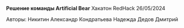 **Решение команды Artificial Bear**
Хакатон RedHack 26/05/2024

Авторы:
Никитин Александр
Кондратьева Надежда
Дедов Дмитрий
